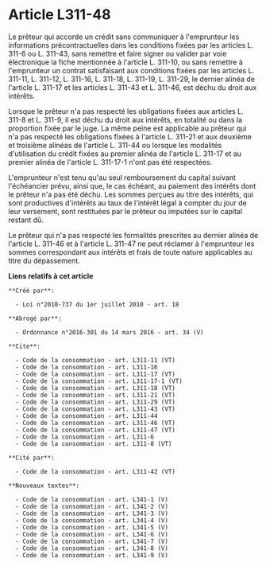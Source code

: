 # Article L311-48

Le prêteur qui accorde un crédit sans communiquer à l'emprunteur les informations précontractuelles dans les conditions
fixées par les articles L. 311-6 ou L. 311-43, sans remettre et faire signer ou valider par voie électronique la fiche
mentionnée à l'article L. 311-10, ou sans remettre à l'emprunteur un contrat satisfaisant aux conditions fixées par les
articles L. 311-11, L. 311-12, L. 311-16, 
L. 311-18, L. 311-19, L. 311-29, le dernier alinéa de l'article L. 311-17 et les articles L. 311-43 et L. 311-46, est déchu
du droit aux intérêts. 

Lorsque le prêteur n'a pas respecté les obligations fixées aux articles L. 311-8 et L. 311-9, il est déchu du droit aux
intérêts, en totalité ou dans la proportion fixée par le juge. La même peine est applicable au prêteur qui n'a pas respecté
les obligations fixées à l'article L. 311-21 et aux deuxième et troisième alinéas de l'article L. 311-44 ou lorsque les
modalités d'utilisation du crédit fixées au premier alinéa de l'article L. 311-17 et au premier alinéa de l'article L.
311-17-1 n'ont pas été respectées. 

L'emprunteur n'est tenu qu'au seul remboursement du capital suivant l'échéancier prévu, ainsi que, le cas échéant, au
paiement des intérêts dont le prêteur n'a pas été déchu. Les sommes perçues au titre des intérêts, qui sont productives
d'intérêts au taux de l'intérêt légal à compter du jour de leur versement, sont restituées par le prêteur ou imputées sur le
capital restant dû. 

Le prêteur qui n'a pas respecté les formalités prescrites au dernier alinéa de l'article L. 311-46 et à l'article L. 311-47
ne peut réclamer à l'emprunteur les sommes correspondant aux intérêts et frais de toute nature applicables au titre du
dépassement.

**Liens relatifs à cet article**

	**Créé par**:

	  - Loi n°2010-737 du 1er juillet 2010 - art. 18

	**Abrogé par**:

	  - Ordonnance n°2016-301 du 14 mars 2016 - art. 34 (V)

	**Cite**:

	  - Code de la consommation - art. L311-11 (VT)
	  - Code de la consommation - art. L311-16
	  - Code de la consommation - art. L311-17 (VT)
	  - Code de la consommation - art. L311-17-1 (VT)
	  - Code de la consommation - art. L311-18 (VT)
	  - Code de la consommation - art. L311-21 (VT)
	  - Code de la consommation - art. L311-29 (VT)
	  - Code de la consommation - art. L311-43 (VT)
	  - Code de la consommation - art. L311-44
	  - Code de la consommation - art. L311-46 (VT)
	  - Code de la consommation - art. L311-47 (VT)
	  - Code de la consommation - art. L311-6
	  - Code de la consommation - art. L311-8 (VT)

	**Cité par**:

	  - Code de la consommation - art. L311-42 (VT)

	**Nouveaux textes**:

	  - Code de la consommation - art. L341-1 (V)
	  - Code de la consommation - art. L341-2 (V)
	  - Code de la consommation - art. L341-3 (V)
	  - Code de la consommation - art. L341-4 (V)
	  - Code de la consommation - art. L341-5 (V)
	  - Code de la consommation - art. L341-6 (V)
	  - Code de la consommation - art. L341-7 (V)
	  - Code de la consommation - art. L341-8 (V)
	  - Code de la consommation - art. L341-9 (V)
